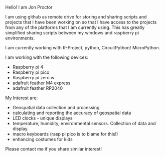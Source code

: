 Hello!  I am Jon Proctor

I am using github as remote drive for storing and sharing scripts and projects that I have been working on so that I have access to the projects from any of the platforms that I am currently using.  This has greatly simplified sharing scripts between my windows and raspberry pi environments.

I am currently working with R-Project, python, CircuitPython/ MicroPython.

I am working with the following devices:
- Raspberry pi 4
- Raspberry pi pico
- Raspberry pi zero w
- adafruit feather M4 express
- adafruit feather RP2040

My Interest are:
- Geospatial data collection and processing
- calculating and reporting the accuracy of geospatial data
- LED clocks - unique displays
- temperature, humidity, environmental sensors.  Collection of data and display.
- macro keyboards (rasp pi pico is to blame for this!)
- enhancing costumes for kids

Please contact me if you share similar interest!
